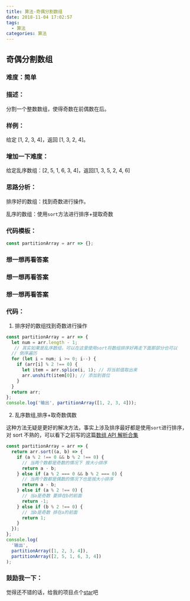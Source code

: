 ```yaml
---
title: 算法-奇偶分割数组
date: 2018-11-04 17:02:57
tags:
  - 算法
categories: 算法
---
```

## 奇偶分割数组

### 难度：简单

### 描述：

分割一个整数数组，使得奇数在前偶数在后。 

### 样例：

给定 [1, 2, 3, 4]，返回 [1, 3, 2, 4]。

### 增加一下难度：

给定乱序数组：[2, 5, 1, 6, 3, 4]，返回[1, 3, 5, 2, 4, 6]

### 思路分析：

排序好的数组：找到奇数进行操作。

乱序的数组：使用`sort`方法进行排序+提取奇数

### 代码模板：

```js 
const partitionArray = arr => {};
```

### 想一想再看答案

### 想一想再看答案

### 想一想再看答案

### 代码：

1. 排序好的数组找到奇数进行操作

```js
const partitionArray = arr => {
  let num = arr.length - 1;
   // 其实如果是乱序数组，可以在这里使用sort将数组排序好再走下面那部分也可以
  // 倒序遍历
  for (let i = num; i >= 0; i--) {
    if (arr[i] % 2 !== 0) {
      let item = arr.splice(i, 1); // 将当前值取出来
      arr.unshift(item[0]); // 添加到首位
    }
  }
  return arr;
};
console.log('输出', partitionArray([1, 2, 3, 4]));
```

2. 乱序数组,排序+取奇数偶数

这种方法无疑是更好的解决方法，事实上涉及排序最好都是使用`sort`进行排序，对 sort 不熟的，可以看下之前写的这篇[数组 API 解析合集](http://obkoro1.com/web_accumulate/accumulate/JS/%E6%95%B0%E7%BB%84API%E8%A7%A3%E6%9E%90%E5%90%88%E9%9B%86.html)

```js
const partitionArray = arr => {
  return arr.sort((a, b) => {
    if (a % 2 !== 0 && b % 2 !== 0) {
      // 当两个数都是奇数的情况下 按大小排序
      return a - b;
    } else if (a % 2 === 0 && b % 2 === 0) {
      // 当两个数都是偶数的情况下也是按大小排序
      return a - b;
    } else if (a % 2 !== 0) {
      // 当a是奇数 要排在b的前面
      return -1;
    } else if (b % 2 !== 0) {
      // 当b是奇数 排在a的前面
      return 1;
    }
  });
};
console.log(
  '输出',
  partitionArray([1, 2, 3, 4]),
  partitionArray([2, 5, 1, 6, 3, 4])
);
```

### 鼓励我一下：

觉得还不错的话，给我的项目点个[star](https://github.com/OBKoro1/Brush_algorithm)吧
